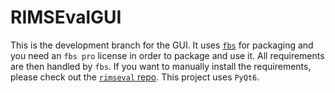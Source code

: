 # RIMSEvalGUI

This is the development branch for the GUI.
It uses [`fbs`](https://build-system.fman.io) for packaging
and you need an `fbs pro` license in order to package and use it.
All requirements are then handled by `fbs`.
If you want to manually install the requirements,
please check out the [`rimseval` repo](https://github.com/RIMS-Code/RIMSEval).
This project uses `PyQt6`.
